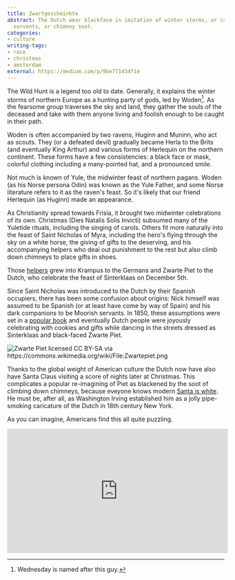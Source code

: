 ```yaml
---
title: Zwartgeschminkte
abstract: The Dutch wear blackface in imitation of winter storms, or ravens, or Moorish
  servents, or chimney soot.
categories:
- culture
writing-tags:
- race
- christmas
- amsterdam
external: https://medium.com/p/9be771434f1e
---
```


The Wild Hunt is a legend too old to date. Generally, it explains the winter storms of northern Europe as a hunting party of gods, led by Woden[^woden]. As the fearsome group traverses the sky and land, they gather the souls of the deceased and take with them anyone living and foolish enough to be caught in their path.

[^woden]: Wednesday is named after this guy.

Woden is often accompanied by two ravens, Huginn and Muninn, who act as scouts. They (or a defeated devil) gradually became Herla to the Brits (and eventually King Arthur) and various forms of Herlequin on the northern continent. These forms have a few consistencies: a black face or mask, colorful clothing including a many-pointed hat, and a pronounced smile.

Not much is known of Yule, the midwinter feast of northern pagans. Woden (as his Norse persona Odin) was known as the Yule Father, and some Norse literature refers to it as the raven's feast. So it's likely that our friend Herlequin (as Huginn) made an appearance.

As Christianity spread towards Frisia, it brought two midwinter celebrations of its own. Christmas (Dies Natalis Solis Invicti) subsumed many of the Yuletide rituals, including the singing of carols. Others fit more naturally into the feast of Saint Nicholas of Myra, including the hero's flying through the sky on a white horse, the giving of gifts to the deserving, and his accompanying helpers who deal out punishment to the rest but also climb down chimneys to place gifts in shoes.

Those [helpers](https://en.wikipedia.org/wiki/Companions_of_Saint_Nicholas) grew into Krampus to the Germans and Zwarte Piet to the Dutch, who celebrate the feast of Sinterklaas on December 5th.

Since Saint Nicholas was introduced to the Dutch by their Spanish occupiers, there has been some confusion about origins: Nick himself was assumed to be Spanish (or at least have come by way of Spain) and his dark companions to be Moorish servants. In 1850, these assumptions were set in a [popular book](http://www.stnicholascenter.org/pages/zwarte-piet/) and eventually Dutch people were joyously celebrating with cookies and gifts while dancing in the streets dressed as Sinterklaas and black-faced Zwarte Piet.

![Zwarte Piet licensed CC BY-SA via <https://commons.wikimedia.org/wiki/File:Zwartepiet.png>](/media/2013-12-26-blackface/zwartepiet.png)

Thanks to the global weight of American culture the Dutch now have also have Santa Claus visiting a score of nights later at Christmas. This complicates a popular re-imagining of Piet as blackened by the soot of climbing down chimneys, because eveyone knows modern [Santa is white](http://ideas.time.com/2013/12/18/jesus-wasnt-white-but-santa-definitely-is/). He must be, after all, as Washington Irving established him as a jolly pipe-smoking caricature of the Dutch in 18th century New York.

As you can imagine, Americans find this all quite puzzling.

<iframe width="512" height="288" src="http://www.youtube-nocookie.com/embed/hPfg20k5TE8?rel=0" frameborder="0" allowfullscreen></iframe>
